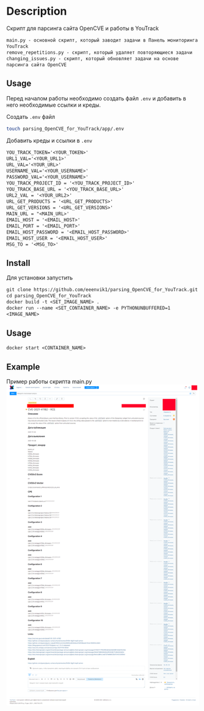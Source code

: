 # Description
Скрипт для парсинга сайта OpenCVE и работы в YouTrack
```
main.py - основной скрипт, который заводит задачи в Панель мониторинга YouTrack
remove_repetitions.py - скрипт, который удаляет повторяющиеся задачи
changing_issues.py - скрипт, который обновляет задачи на основе парсинга сайта OpenCVE
```

## Usage
Перед началом работы необходимо создать файл `.env` и добавить в него необходимые ссылки и креды.

Создать `.env` файл

```sh
touch parsing_OpenCVE_for_YouTrack/app/.env
```

Добавить креды и ссылки в `.env`

```
YOU_TRACK_TOKEN='<YOUR_TOKEN>'
URL1_VAL='<YOUR_URL1>'
URL_VAL='<YOUR_URL>'
USERNAME_VAL='<YOUR_USERNAME>'
PASSWORD_VAL='<YOUR_USERNAME>'
YOU_TRACK_PROJECT_ID = '<YOU_TRACK_PROJECT_ID>'
YOU_TRACK_BASE_URL = '<YOU_TRACK_BASE_URL>'
URL2_VAL = '<YOUR_URL2>'
URL_GET_PRODUCTS = '<URL_GET_PRODUCTS>'
URL_GET_VERSIONS = '<URL_GET_VERSIONS>'
MAIN_URL = "<MAIN_URL>'
EMAIL_HOST = '<EMAIL_HOST>'
EMAIL_PORT = '<EMAIL_PORT>'
EMAIL_HOST_PASSWORD = '<EMAIL_HOST_PASSWORD>'
EMAIL_HOST_USER = '<EMAIL_HOST_USER>'
MSG_TO = '<MSG_TO>'
```

## Install
Для установки запустить
```shell
git clone https://github.com/eeenvik1/parsing_OpenCVE_for_YouTrack.git
cd parsing_OpenCVE_for_YouTrack
docker build -t <SET_IMAGE_NAME> .
docker run --name <SET_CONTAINER_NAME> -e PYTHONUNBUFFERED=1 <IMAGE_NAME>
```

## Usage
```shell
docker start <CONTAINER_NAME>
```


## Example
Пример работы скрипта main.py
![alt text](https://github.com/eeenvik1/parsing_OpenCVE_for_YouTrack/blob/main/exmple_youtrack(main.py).png?raw=true)
